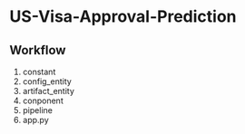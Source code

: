 # US-Visa-Approval-Prediction

## Workflow
1. constant
2. config_entity
3. artifact_entity
4. conponent
5. pipeline
6. app.py 